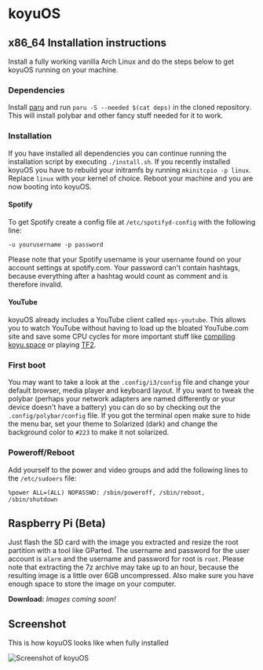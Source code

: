 # koyuOS

## x86_64 Installation instructions

Install a fully working vanilla Arch Linux and do the steps below to get koyuOS running on your machine.

### Dependencies

Install [paru](https://aur.archlinux.org/packages/paru) and run `paru -S --needed $(cat deps)` in the cloned repository. This will install polybar and other fancy stuff needed for it to work.

### Installation

If you have installed all dependencies you can continue running the installation script by executing `./install.sh`. If you recently installed koyuOS you have to rebuild your initramfs by running `mkinitcpio -p linux`. Replace `linux` with your kernel of choice. Reboot your machine and you are now booting into koyuOS.

#### Spotify

To get Spotify create a config file at `/etc/spotifyd-config` with the following line:

`-u yourusername -p password`

Please note that your Spotify username is your username found on your account settings at spotify.com. Your password can't contain hashtags, because everything after a hashtag would count as comment and is therefore invalid.

#### YouTube

koyuOS already includes a YouTube client called `mps-youtube`. This allows you to watch YouTube without having to load up the bloated YouTube.com site and save some CPU cycles for more important stuff like [compiling koyu.space](https://docs.joinmastodon.org/dev/setup/) or playing [TF2](https://store.steampowered.com/app/440/Team_Fortress_2/).

### First boot

You may want to take a look at the `.config/i3/config` file and change your default browser, media player and keyboard layout. If you want to tweak the polybar (perhaps your network adapters are named differently or your device doesn't have a battery) you can do so by checking out the `.config/polybar/config` file. If you got the terminal open make sure to hide the menu bar, set your theme to Solarized (dark) and change the background color to `#223` to make it not solarized.

### Poweroff/Reboot

Add yourself to the power and video groups and add the following lines to the `/etc/sudoers` file:

```
%power ALL=(ALL) NOPASSWD: /sbin/poweroff, /sbin/reboot, /sbin/shutdown
```

## Raspberry Pi (Beta)

Just flash the SD card with the image you extracted and resize the root partition with a tool like GParted. The username and password for the user account is `alarm` and the username and password for root is `root`. Please note that extracting the 7z archive may take up to an hour, because the resulting image is a little over 6GB uncompressed. Also make sure you have enough space to store the image on your computer.

**Download:** *Images coming soon!*

## Screenshot

This is how koyuOS looks like when fully installed

![Screenshot of koyuOS](https://i.imgur.com/Ie1PFWv.jpg)
